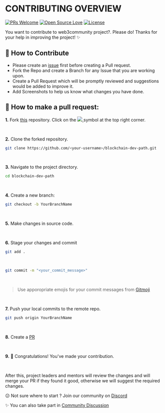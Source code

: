 # CONTRIBUTING OVERVIEW


[![PRs Welcome](https://img.shields.io/badge/PRs-welcome-brightgreen.svg?style=flat-square)](http://makeapullrequest.com)
[![Open Source Love](https://badges.frapsoft.com/os/v1/open-source.png?v=103)](https://github.com/ellerbrock/open-source-badges/)
[![License](https://img.shields.io/github/license/web3community/blockchain-dev-path)](https://github.com/web3community/blockchain-dev-path/blob/main/LICENSE)

You want to contribute to web3community project?. Please do! Thanks for your help in improving the project! ✨

## 🚀 How to Contribute

- Please create an [issue](https://github.com/web3community/blockchain-dev-path/issues) first before creating a Pull request.
- Fork the Repo and create a Branch for any Issue that you are working upon.
- Create a Pull Request which will be promptly reviewed and suggestions would be added to improve it.
- Add Screenshots to help us know what changes you have done.


## 🤔 How to make a pull request:

**1.** Fork [this](https://github.com/web3community/blockchain-dev-path) repository.
Click on the <a href="https://github.com/web3community/blockchain-dev-path"><img src="https://img.icons8.com/fluency/30/000000/code-fork.png"/>
</a> symbol at the top right corner.

<br> 

**2.** Clone the forked repository.
<br> 
```bash
git clone https://github.com/<your-username>/blockchain-dev-path.git
```

<br> 

**3.** Navigate to the project directory.
<br> 
```bash
cd blockchain-dev-path
```

<br> 

**4.** Create a new branch:
<br> 
```bash
git checkout -b YourBranchName
```

<br> 

**5.** Make changes in source code.

<br> 

**6.** Stage your changes and commit
<br>

```bash
git add .
```
<br>

```bash
git commit -m "<your_commit_message>"
```
<br>

> Use apporopriate emojis for your commit messages from [Gitmoji](https://gitmoji.dev/)

<br> 

**7.** Push your local commits to the remote repo.
<br> 
```bash
git push origin YourBranchName
```

<br> 

**8.** Create a [PR](https://help.github.com/en/github/collaborating-with-issues-and-pull-requests/creating-a-pull-request) 

<br> 

**9.** 🎉 Congratulations! You've made your contribution.

<br> 

After this, project leaders and mentors will review the changes and will merge your PR if they found it good, otherwise we will suggest the required changes.

😕 Not sure where to start ? Join our community on [Discord](https://discord.gg/37QFQ7J78B)

✨ You can also take part in [Community Discussion](https://github.com/web3community/web3community.github.io/discussions)
